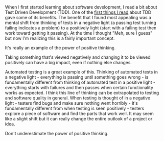 When I first started learning about software development, I read a bit about Test Driven Development (TDD). One of the [first things I read](https://www.amazon.ca/Foundations-Agile-Python-Development-Younker/dp/1590599810?SubscriptionId=AKIAILSHYYTFIVPWUY6Q&tag=duckduckgo-d-20&linkCode=xm2&camp=2025&creative=165953&creativeASIN=1590599810) about TDD gave some of its benefits. The benefit that I found most appealing was a mental shift from thinking of tests in a negative light (a passing test turning failing indicates a problem) to a positively light (start with a failing test then work toward getting it passing). At the time I thought "Meh, sure I guess" but now I'm realizing this is a fairly important concept. 

It's really an example of the power of positive thinking.

Taking something that's viewed negatively and changing it to be viewed positively can have a big impact, even if nothing else changes.

Automated testing is a great example of this. Thinking of automated tests in a negative light - everything is passing until something goes wrong - is fundamentally different from thinking of automated test in a positive light - everything starts with failures and then passes when certain functionality works as expected. I think this line of thinking can be extrapolated to testing and software quality in general. When testing is thought of in a negative light - testers find bugs and make sure nothing went horribly - it's fundamentally different from when testing is seen positively - testers explore a piece of software and find the parts that work well. It may seem like a slight shift but it can really change the entire outlook of a project or idea.

Don't underestimate the power of positive thinking.  
